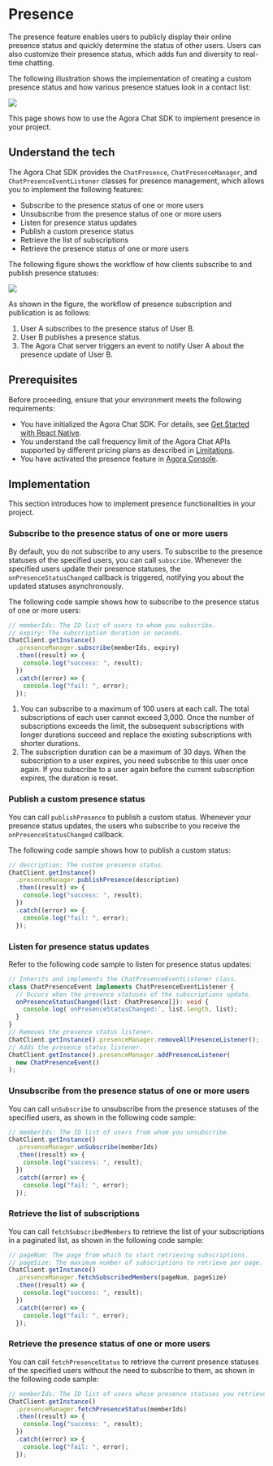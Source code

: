 # Presence

The presence feature enables users to publicly display their online presence status and quickly determine the status of other users. Users can also customize their presence status, which adds fun and diversity to real-time chatting.

The following illustration shows the implementation of creating a custom presence status and how various presence statues look in a contact list:

![](https://web-cdn.agora.io/docs-files/1655302046418)

This page shows how to use the Agora Chat SDK to implement presence in your project.


## Understand the tech

The Agora Chat SDK provides the `ChatPresence`, `ChatPresenceManager`, and `ChatPresenceEventListener` classes for presence management, which allows you to implement the following features:

- Subscribe to the presence status of one or more users
- Unsubscribe from the presence status of one or more users
- Listen for presence status updates
- Publish a custom presence status
- Retrieve the list of subscriptions
- Retrieve the presence status of one or more users

The following figure shows the workflow of how clients subscribe to and publish presence statuses:

![](https://web-cdn.agora.io/docs-files/1655718659347)

As shown in the figure, the workflow of presence subscription and publication is as follows:

1. User A subscribes to the presence status of User B.
2. User B publishes a presence status.
3. The Agora Chat server triggers an event to notify User A about the presence update of User B.

## Prerequisites

Before proceeding, ensure that your environment meets the following requirements:

- You have initialized the Agora Chat SDK. For details, see [Get Started with React Native](./agora_chat_get_started_rn).
- You understand the call frequency limit of the Agora Chat APIs supported by different pricing plans as described in [Limitations](./agora_chat_limitation).
- You have activated the presence feature in [Agora Console](http://console.staging.agora.io/).

## Implementation

This section introduces how to implement presence functionalities in your project.

### Subscribe to the presence status of one or more users

By default, you do not subscribe to any users. To subscribe to the presence statuses of the specified users, you can call `subscribe`. Whenever the specified users update their presence statuses, the `onPresenceStatusChanged` callback is triggered, notifying you about the updated statuses asynchronously.

The following code sample shows how to subscribe to the presence status of one or more users:

```typescript
// memberIds: The ID list of users to whom you subscribe.
// expiry: The subscription duration in seconds.
ChatClient.getInstance()
  .presenceManager.subscribe(memberIds, expiry)
  .then((result) => {
    console.log("success: ", result);
  })
  .catch((error) => {
    console.log("fail: ", error);
  });
```

<div class="alert info"><ol><li>You can subscribe to a maximum of 100 users at each call. The total subscriptions of each user cannot exceed 3,000. Once the number of subscriptions exceeds the limit, the subsequent subscriptions with longer durations succeed and replace the existing subscriptions with shorter durations.<li>The subscription duration can be a maximum of 30 days. When the subscription to a user expires, you need subscribe to this user once again. If you subscribe to a user again before the current subscription expires, the duration is reset.</ol></div>


### Publish a custom presence status

You can call `publishPresence` to publish a custom status. Whenever your presence status updates, the users who subscribe to you receive the `onPresenceStatusChanged` callback.

The following code sample shows how to publish a custom status:

```typescript
// description: The custom presence status.
ChatClient.getInstance()
  .presenceManager.publishPresence(description)
  .then((result) => {
    console.log("success: ", result);
  })
  .catch((error) => {
    console.log("fail: ", error);
  });
```


### Listen for presence status updates

Refer to the following code sample to listen for presence status updates:

```typescript
// Inherits and implements the ChatPresenceEventListener class.
class ChatPresenceEvent implements ChatPresenceEventListener {
  // Occurs when the presence statuses of the subscriptions update.
  onPresenceStatusChanged(list: ChatPresence[]): void {
    console.log(`onPresenceStatusChanged:`, list.length, list);
  }
}
// Removes the presence status listener.
ChatClient.getInstance().presenceManager.removeAllPresenceListener();
// Adds the presence status listener.
ChatClient.getInstance().presenceManager.addPresenceListener(
  new ChatPresenceEvent()
);
```

### Unsubscribe from the presence status of one or more users

You can call `unSubscribe` to unsubscribe from the presence statuses of the specified users, as shown in the following code sample:

```typescript
// memberIds: The ID list of users from whom you unsubscribe.
ChatClient.getInstance()
  .presenceManager.unSubscribe(memberIds)
  .then((result) => {
    console.log("success: ", result);
  })
  .catch((error) => {
    console.log("fail: ", error);
  });
```


### Retrieve the list of subscriptions

You can call `fetchSubscribedMembers` to retrieve the list of your subscriptions in a paginated list, as shown in the following code sample:

```typescript
// pageNum: The page from which to start retrieving subscriptions.
// pageSize: The maximum number of subscriptions to retrieve per page. The range is [1, 50].
ChatClient.getInstance()
  .presenceManager.fetchSubscribedMembers(pageNum, pageSize)
  .then((result) => {
    console.log("success: ", result);
  })
  .catch((error) => {
    console.log("fail: ", error);
  });
```


### Retrieve the presence status of one or more users

You can call `fetchPresenceStatus` to retrieve the current presence statuses of the specified users without the need to subscribe to them, as shown in the following code sample:

```typescript
// memberIds: The ID list of users whose presence statuses you retrieve.
ChatClient.getInstance()
  .presenceManager.fetchPresenceStatus(memberIds)
  .then((result) => {
    console.log("success: ", result);
  })
  .catch((error) => {
    console.log("fail: ", error);
  });
```